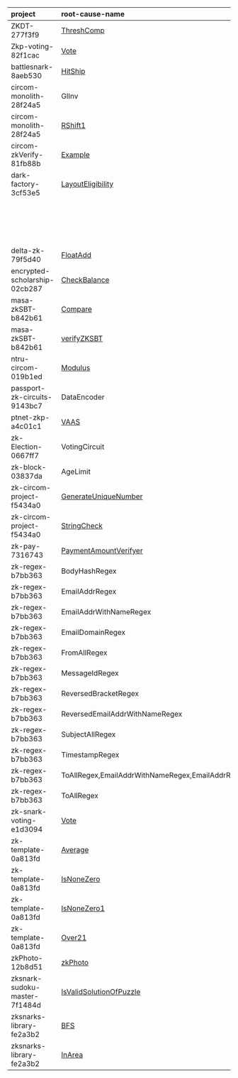 | project | root-cause-name | issue | fix  | status | deployment / release |
|:--------|:----------------|:------|:---- |:-------|:---------------------|
| ZKDT-277f3f9                  | [ThreshComp](https://github.com/PratyushRT/ZKDT/blob/277f3f98339bc232f200de9132a2e84cb1f3796f/circuits/AuthenticatedDT.circom) |    |                   | |           |
| Zkp-voting-82f1cac            | [Vote](https://github.com/RAKESH9494/Zkp-voting/blob/82f1cacb1cab6093f8aada16fd66e35acbd0fd4a/backend/zkp_files/circuit.circom#L6)                                | https://github.com/RAKESH9494/Zkp-voting/issues/1              | https://github.com/RAKESH9494/Zkp-voting/pull/2      | fixed     | https://holesky.etherscan.io/address/0xcb14d82298bf3c63d1216743b94fca3281245d9d |
| battlesnark-8aeb530           | [HitShip](https://github.com/alex-lindenbaum/battlesnark/blob/8aeb53072ee770cd0ec0f3af567ceb76f31fe2ba/circuits/hitShip.circom)| https://github.com/alex-lindenbaum/battlesnark/issues/1        | https://github.com/alex-lindenbaum/battlesnark/pull/2| |           |
| circom-monolith-28f24a5       | GlInv                 |                   |                   | |           |
| circom-monolith-28f24a5       | [RShift1](https://github.com/shuklaayush/circom-monolith/blob/28f24a55d0b0847948fb460680f6353aab92a877/circuits/goldilocks.circom#L113)                           | https://github.com/shuklaayush/circom-monolith/issues/1        |                   | |           |
| circom-zkVerify-81fb88b       | [Example](https://github.com/armanthepythonguy/circom-zkVerify/blob/81fb88b61fb8ed14e11aac642cec0699b49ba1b4/circom/circuit.circom)                               | https://github.com/armanthepythonguy/circom-zkVerify/issues/1  | https://github.com/armanthepythonguy/circom-zkVerify/pull/2                             | fixed     |           |
| dark-factory-3cf53e5          | [LayoutEligibility](https://github.com/wizicer/dark-factory/blob/fe499b3b8d83daaa6874b4c11536055d2b6e1a56/circuits/LayoutEligibility.circom#L194)                 | https://github.com/wizicer/dark-factory/issues/1               | https://github.com/wizicer/dark-factory/pull/2       | fixed     | Scroll Sepolia: 0x03F80FeA1795627334C2c2ae7D623257398d0549                      |
|                               |                       |                             |                   |           | Polygon zkEVM Cardona: 0x03F80FeA1795627334C2c2ae7D623257398d0549               |
|                               |                       |                             |                   |           | Linea Sepolia: 0x03F80FeA1795627334C2c2ae7D623257398d0549                       |
|                               |                       |                             |                   |           | World: 0x03F80FeA1795627334C2c2ae7D623257398d0549                               |
|                               |                       |                             |                   |           | Blockscout Scroll Sepolia: 0x03F80FeA1795627334C2c2ae7D623257398d0549           |
| delta-zk-79f5d40              | [FloatAdd](https://github.com/delta-mpc/delta-zk/blob/79f5d4068ec86b4a13b73809e1eab9cdc56f9b87/circuits/float/circuit.circom#L64)                                 | https://github.com/delta-mpc/delta-zk/issues/3                 |                   | | https://board.deltampc.com/                  |
| encrypted-scholarship-02cb287 | [CheckBalance](https://github.com/adust09/encrypted-scholarship/blob/02cb28732448900107b3400e5c3079f9ce96cf28/co-circom/circuit.circom)                           | https://github.com/adust09/encrypted-scholarship/issues/5      |                   | confirmed |           |
| masa-zkSBT-b842b61            | [Compare](https://github.com/masa-finance/masa-zkSBT/blob/b842b6116cccd9919c551b9b5e79364139c59a69/circuits/lib/compare.circom)| https://github.com/masa-finance/masa-zkSBT/pull/178            |                   | |           |
| masa-zkSBT-b842b61            | [verifyZKSBT](https://github.com/masa-finance/masa-zkSBT/blob/b842b6116cccd9919c551b9b5e79364139c59a69/circuits/lib/verifyZKSBT.circom)                           | https://github.com/masa-finance/masa-zkSBT/pull/178            |                   | | https://github.com/masa-finance/masa-zkSBT/tree/main/deployments/goerli         |
| ntru-circom-019b1ed           | [Modulus](https://github.com/numtel/ntru-circom/blob/019b1ede40099f77405617565cf41a8a19980e47/circuits/ntru.circom#L7)         | https://github.com/numtel/ntru-circom/issues/1                 | https://github.com/numtel/ntru-circom/pull/2         | fixed     |           |
| passport-zk-circuits-9143bc7  | DataEncoder           | https://github.com/utsavempiric20/zk-circom-project/issues/1   | https://github.com/rarimo/passport-zk-circuits/pull/60                                  | fixed     | https://app.rarime.com/proof-requests-demo   |
| ptnet-zkp-a4c01c1             | [VAAS](https://github.com/FactomProject/ptnet-ZKP/blob/master/vass/circuit.circom)          | https://github.com/FactomProject/ptnet-ZKP/issues/12           |                   | |           |
| zk-Election-0667ff7           | VotingCircuit         |                   | https://github.com/Dyslex7c/zk-Election/commit/d527260b19dede490ff3022d099fc466ba24f429 | fixed     |           |
| zk-block-03837da              | AgeLimit              | https://github.com/Elefria-Labs/zk-block/issues/32             |                   | | https://boilerplate.zkblock.app/             |
| zk-circom-project-f5434a0     | [GenerateUniqueNumber](https://github.com/utsavempiric20/zk-circom-project/blob/main/5_GenerateUniqueNumber/GenerateUniqueNumber.circom)                          |                   |                   | |           |
| zk-circom-project-f5434a0     | [StringCheck](https://github.com/utsavempiric20/zk-circom-project/blob/main/3_stringToInt/StringToIntData.circom)              | https://github.com/utsavempiric20/zk-circom-project/issues/1   |                   | |           |
| zk-pay-7316743                | [PaymentAmountVerifyer](https://github.com/ilvcs/zk-pay/tree/73167433fe33140ff45b1f76ad65be485ae7b805)                         | https://github.com/ilvcs/zk-pay/issues/1                       | https://github.com/ilvcs/zk-pay/issues/1             | |           |
| zk-regex-b7bb363              | BodyHashRegex         |                   | https://github.com/zkemail/zk-regex/pull/83          | confirmed | https://www.npmjs.com/package/@zk-email/zk-regex-compiler                       |
| zk-regex-b7bb363              | EmailAddrRegex        |                   | https://github.com/zkemail/zk-regex/pull/83          | confirmed | https://www.npmjs.com/package/@zk-email/zk-regex-compiler                       |
| zk-regex-b7bb363              | EmailAddrWithNameRegex|                   | https://github.com/zkemail/zk-regex/pull/83          | confirmed | https://www.npmjs.com/package/@zk-email/zk-regex-compiler                       |
| zk-regex-b7bb363              | EmailDomainRegex      |                   | https://github.com/zkemail/zk-regex/pull/83          | confirmed | https://www.npmjs.com/package/@zk-email/zk-regex-compiler                       |
| zk-regex-b7bb363              | FromAllRegex          |                   | https://github.com/zkemail/zk-regex/pull/83          | confirmed | https://www.npmjs.com/package/@zk-email/zk-regex-compiler                       |
| zk-regex-b7bb363              | MessageIdRegex        |                   | https://github.com/zkemail/zk-regex/pull/83          | confirmed | https://www.npmjs.com/package/@zk-email/zk-regex-compiler                       |
| zk-regex-b7bb363              | ReversedBracketRegex  |                   | https://github.com/zkemail/zk-regex/pull/83          | confirmed | https://www.npmjs.com/package/@zk-email/zk-regex-compiler                       |
| zk-regex-b7bb363              | ReversedEmailAddrWithNameRegex                           |                   | https://github.com/zkemail/zk-regex/pull/83          | confirmed | https://www.npmjs.com/package/@zk-email/zk-regex-compiler                       |
| zk-regex-b7bb363              | SubjectAllRegex       |                   | https://github.com/zkemail/zk-regex/pull/83          | confirmed | https://www.npmjs.com/package/@zk-email/zk-regex-compiler                       |
| zk-regex-b7bb363              | TimestampRegex        |                   | https://github.com/zkemail/zk-regex/pull/83          | confirmed | https://www.npmjs.com/package/@zk-email/zk-regex-compiler                       |
| zk-regex-b7bb363              | ToAllRegex,EmailAddrWithNameRegex,EmailAddrRegex         |                   | https://github.com/zkemail/zk-regex/pull/83          | confirmed | https://www.npmjs.com/package/@zk-email/zk-regex-compiler                       |
| zk-regex-b7bb363              | ToAllRegex            |                   | https://github.com/zkemail/zk-regex/pull/83          | confirmed | https://www.npmjs.com/package/@zk-email/zk-regex-compiler                       |
| zk-snark-voting-e1d3094       | [Vote](https://github.com/BjernoFolkvardsen/zk-snark-voting/blob/e1d3094155586844f4b2667227f40be2d69fb420/circuits/VoteCircuit/Vote.circom)                       | https://github.com/BjernoFolkvardsen/zk-snark-voting/issues/58 |                   | |           |
| zk-template-0a813fd           | [Average](https://github.com/tea2x/zk-template/blob/0a813fd8701a6bc7d7debb754880769398699f62/circuits/average/circuit.circom)  | https://github.com/tea2x/zk-template/issues/1                  | https://github.com/tea2x/zk-template/pull/3          | |           |
| zk-template-0a813fd           | [IsNoneZero](https://github.com/tea2x/zk-template/blob/0a813fd8701a6bc7d7debb754880769398699f62/circuits/none-zero/circuit.circom)                                | https://github.com/tea2x/zk-template/issues/2                  | https://github.com/tea2x/zk-template/pull/3          | |           |
| zk-template-0a813fd           | [IsNoneZero1](https://github.com/tea2x/zk-template/blob/0a813fd8701a6bc7d7debb754880769398699f62/circuits/none-zero/circuit1.circom)                              | https://github.com/tea2x/zk-template/issues/2                  | https://github.com/tea2x/zk-template/pull/3          | |           |
| zk-template-0a813fd           | [Over21](https://github.com/tea2x/zk-template/blob/main/circuits/over21/circuit.circom)     | https://github.com/tea2x/zk-template/issues/4                  |                   | |           |
| zkPhoto-12b8d51               | [zkPhoto](https://github.com/socathie/zkPhoto/blob/main/circuits/zkPhoto.circom)            | https://github.com/socathie/zkPhoto/issues/3                   |                   | | https://zk-photo.netlify.app/                |
| zksnark-sudoku-master-7f1484d | [IsValidSolutionOfPuzzle](https://github.com/forestlv/zksnark-sudoku-master/blob/7f1484d5c34e20cc46e904b69d59d6ff901c4ca8/packages/circuit/circuits/utils.circom) | https://github.com/forestlv/zksnark-sudoku-master/issues/1     |                   | |           |
| zksnarks-library-fe2a3b2      | [BFS](https://github.com/kevinz917/zksnarks-library/blob/fe2a3b265d89e0a3a28e461547707f37eaf07f68/src/circuits/arrayContains/arrayContains.circom#L17)            | https://github.com/kevinz917/zksnarks-library/issues/1         | https://github.com/kevinz917/zksnarks-library/pull/2 | |           |
| zksnarks-library-fe2a3b2      | [InArea](https://github.com/kevinz917/zksnarks-library/blob/fe2a3b265d89e0a3a28e461547707f37eaf07f68/src/circuits/inArea/inArea.circom)                           | https://github.com/kevinz917/zksnarks-library/issues/3         |                   | |           |
